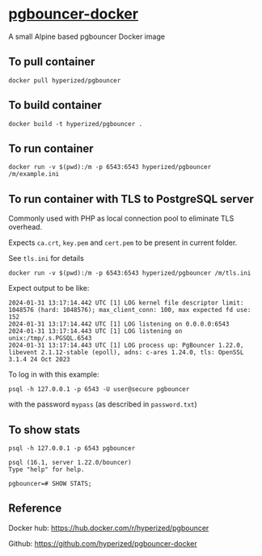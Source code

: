 # [pgbouncer-docker](https://github.com/hyperized/pgbouncer-docker)
A small Alpine based pgbouncer Docker image

## To pull container

```docker pull hyperized/pgbouncer```

## To build container

```docker build -t hyperized/pgbouncer .```

## To run container 

```docker run -v $(pwd):/m -p 6543:6543 hyperized/pgbouncer /m/example.ini```

## To run container with TLS to PostgreSQL server

Commonly used with PHP as local connection pool to eliminate TLS overhead.

Expects `ca.crt`, `key.pem` and `cert.pem` to be present in current folder.

See `tls.ini` for details

```docker run -v $(pwd):/m -p 6543:6543 hyperized/pgbouncer /m/tls.ini```

Expect output to be like:

```shell script
2024-01-31 13:17:14.442 UTC [1] LOG kernel file descriptor limit: 1048576 (hard: 1048576); max_client_conn: 100, max expected fd use: 152
2024-01-31 13:17:14.442 UTC [1] LOG listening on 0.0.0.0:6543
2024-01-31 13:17:14.443 UTC [1] LOG listening on unix:/tmp/.s.PGSQL.6543
2024-01-31 13:17:14.443 UTC [1] LOG process up: PgBouncer 1.22.0, libevent 2.1.12-stable (epoll), adns: c-ares 1.24.0, tls: OpenSSL 3.1.4 24 Oct 2023
```

To log in with this example:

```
psql -h 127.0.0.1 -p 6543 -U user@secure pgbouncer
```

with the password `mypass` (as described in `password.txt`)

## To show stats

```
psql -h 127.0.0.1 -p 6543 pgbouncer

psql (16.1, server 1.22.0/bouncer)
Type "help" for help.

pgbouncer=# SHOW STATS;
```

## Reference

Docker hub: https://hub.docker.com/r/hyperized/pgbouncer

Github: https://github.com/hyperized/pgbouncer-docker

